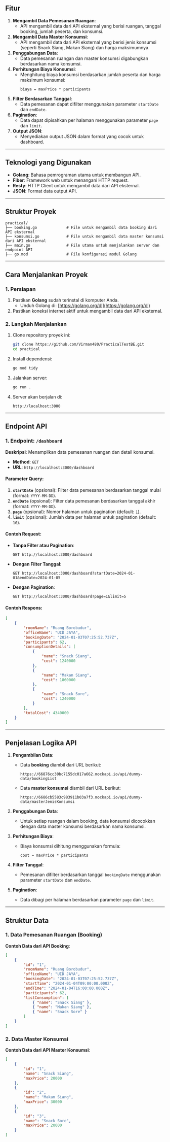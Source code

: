 
## **Fitur**
1. **Mengambil Data Pemesanan Ruangan**: 
   - API mengambil data dari API eksternal yang berisi ruangan, tanggal booking, jumlah peserta, dan konsumsi.
2. **Mengambil Data Master Konsumsi**:
   - API mengambil data dari API eksternal yang berisi jenis konsumsi (seperti Snack Siang, Makan Siang) dan harga maksimumnya.
3. **Penggabungan Data**:
   - Data pemesanan ruangan dan master konsumsi digabungkan berdasarkan nama konsumsi.
4. **Perhitungan Biaya Konsumsi**:
   - Menghitung biaya konsumsi berdasarkan jumlah peserta dan harga maksimum konsumsi:
     ```
     biaya = maxPrice * participants
     ```
5. **Filter Berdasarkan Tanggal**:
   - Data pemesanan dapat difilter menggunakan parameter `startDate` dan `endDate`.
6. **Pagination**:
   - Data dapat dipisahkan per halaman menggunakan parameter `page` dan `limit`.
7. **Output JSON**:
   - Menyediakan output JSON dalam format yang cocok untuk dashboard.

---

## **Teknologi yang Digunakan**
- **Golang**: Bahasa pemrograman utama untuk membangun API.
- **Fiber**: Framework web untuk menangani HTTP request.
- **Resty**: HTTP Client untuk mengambil data dari API eksternal.
- **JSON**: Format data output API.

---

## **Struktur Proyek**

```
practical/
├── booking.go             # File untuk mengambil data booking dari API eksternal
├── konsumsi.go            # File untuk mengambil data master konsumsi dari API eksternal
├── main.go                # File utama untuk menjalankan server dan endpoint API
├── go.mod                 # File konfigurasi modul Golang
```

---

## **Cara Menjalankan Proyek**

### **1. Persiapan**
1. Pastikan **Golang** sudah terinstal di komputer Anda.  
   - Unduh Golang di: [https://golang.org/dl](https://golang.org/dl)
2. Pastikan koneksi internet aktif untuk mengambil data dari API eksternal.

### **2. Langkah Menjalankan**
1. Clone repository proyek ini:
   ```bash
   git clone https://github.com/Virman480/PracticalTestBE.git
   cd practical
   ```

2. Install dependensi:
   ```bash
   go mod tidy
   ```

3. Jalankan server:
   ```bash
   go run .
   ```

4. Server akan berjalan di:
   ```
   http://localhost:3000
   ```

---

## **Endpoint API**

### **1. Endpoint: `/dashboard`**
**Deskripsi**: Menampilkan data pemesanan ruangan dan detail konsumsi.

- **Method**: `GET`  
- **URL**: `http://localhost:3000/dashboard`

#### **Parameter Query**:
1. **`startDate`** (opsional): Filter data pemesanan berdasarkan tanggal mulai (format: `YYYY-MM-DD`).
2. **`endDate`** (opsional): Filter data pemesanan berdasarkan tanggal akhir (format: `YYYY-MM-DD`).
3. **`page`** (opsional): Nomor halaman untuk pagination (default: `1`).
4. **`limit`** (opsional): Jumlah data per halaman untuk pagination (default: `10`).

#### **Contoh Request**:
- **Tanpa Filter atau Pagination**:
  ```
  GET http://localhost:3000/dashboard
  ```
- **Dengan Filter Tanggal**:
  ```
  GET http://localhost:3000/dashboard?startDate=2024-01-01&endDate=2024-01-05
  ```
- **Dengan Pagination**:
  ```
  GET http://localhost:3000/dashboard?page=1&limit=5
  ```

#### **Contoh Respons**:
```json
[
    {
        "roomName": "Ruang Borobudur",
        "officeName": "UID JAYA",
        "bookingDate": "2024-01-03T07:25:52.737Z",
        "participants": 62,
        "consumptionDetails": [
            {
                "name": "Snack Siang",
                "cost": 1240000
            },
            {
                "name": "Makan Siang",
                "cost": 1860000
            },
            {
                "name": "Snack Sore",
                "cost": 1240000
            }
        ],
        "totalCost": 4340000
    }
]
```

---

## **Penjelasan Logika API**

1. **Pengambilan Data**:
   - Data **booking** diambil dari URL berikut:
     ```
     https://66876cc30bc7155dc017a662.mockapi.io/api/dummy-data/bookingList
     ```
   - Data **master konsumsi** diambil dari URL berikut:
     ```
     https://6686cb5583c983911b03a7f3.mockapi.io/api/dummy-data/masterJenisKonsumsi
     ```

2. **Penggabungan Data**:
   - Untuk setiap ruangan dalam booking, data konsumsi dicocokkan dengan data master konsumsi berdasarkan nama konsumsi.

3. **Perhitungan Biaya**:
   - Biaya konsumsi dihitung menggunakan formula:
     ```
     cost = maxPrice * participants
     ```

4. **Filter Tanggal**:
   - Pemesanan difilter berdasarkan tanggal `bookingDate` menggunakan parameter `startDate` dan `endDate`.

5. **Pagination**:
   - Data dibagi per halaman berdasarkan parameter `page` dan `limit`.

---

## **Struktur Data**

### **1. Data Pemesanan Ruangan (Booking)**
**Contoh Data dari API Booking**:
```json
[
    {
        "id": "1",
        "roomName": "Ruang Borobudur",
        "officeName": "UID JAYA",
        "bookingDate": "2024-01-03T07:25:52.737Z",
        "startTime": "2024-01-04T09:00:00.000Z",
        "endTime": "2024-01-04T16:00:00.000Z",
        "participants": 62,
        "listConsumption": [
            { "name": "Snack Siang" },
            { "name": "Makan Siang" },
            { "name": "Snack Sore" }
        ]
    }
]
```

### **2. Data Master Konsumsi**
**Contoh Data dari API Master Konsumsi**:
```json
[
    {
        "id": "1",
        "name": "Snack Siang",
        "maxPrice": 20000
    },
    {
        "id": "2",
        "name": "Makan Siang",
        "maxPrice": 30000
    },
    {
        "id": "3",
        "name": "Snack Sore",
        "maxPrice": 20000
    }
]
```
